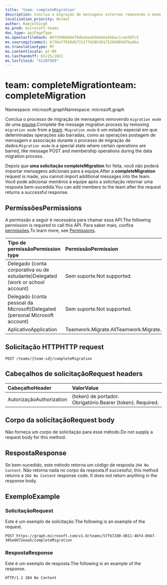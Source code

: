 ```yaml
---
title: 'team: completeMigration'
description: Conclua a migração de mensagens externas removendo o modo de migração de uma equipe.
localization_priority: Normal
author: RamjotSingh
ms.prod: microsoft-teams
doc_type: apiPageType
ms.openlocfilehash: 0d7599bb68479dba9aa03b4e6a56bac1cee50fc5
ms.sourcegitcommit: b736af7020db7311f7d28b301752b5669d7badba
ms.translationtype: MT
ms.contentlocale: pt-BR
ms.lasthandoff: 03/25/2021
ms.locfileid: "51207569"
---
```

# <a name="team-completemigration"></a><span data-ttu-id="e0348-103">team: completeMigration</span><span class="sxs-lookup"><span data-stu-id="e0348-103">team: completeMigration</span></span>

<span data-ttu-id="e0348-104">Namespace: microsoft.graph</span><span class="sxs-lookup"><span data-stu-id="e0348-104">Namespace: microsoft.graph</span></span>

<span data-ttu-id="e0348-105">Conclua o processo de migração de mensagens removendo `migration mode` de uma [equipe](../resources/team.md).</span><span class="sxs-lookup"><span data-stu-id="e0348-105">Complete the message migration process by removing `migration mode` from a [team](../resources/team.md).</span></span> <span data-ttu-id="e0348-106">`Migration mode` é um estado especial em que determinadas operações são barradas, como as operações postagem de mensagem e associação durante o processo de migração de dados.</span><span class="sxs-lookup"><span data-stu-id="e0348-106">`Migration mode` is a special state where certain operations are barred, like message POST and membership operations during the data migration process.</span></span>

<span data-ttu-id="e0348-107">Depois que **uma solicitação completeMigration** for feita, você não poderá importar mensagens adicionais para a equipe.</span><span class="sxs-lookup"><span data-stu-id="e0348-107">After a **completeMigration** request is made, you cannot import additional messages into the team.</span></span> <span data-ttu-id="e0348-108">Você pode adicionar membros à equipe após a solicitação retornar uma resposta bem-sucedida.</span><span class="sxs-lookup"><span data-stu-id="e0348-108">You can add members to the team after the request returns a successful response.</span></span>

## <a name="permissions"></a><span data-ttu-id="e0348-109">Permissões</span><span class="sxs-lookup"><span data-stu-id="e0348-109">Permissions</span></span>

<span data-ttu-id="e0348-110">A permissão a seguir é necessária para chamar essa API.</span><span class="sxs-lookup"><span data-stu-id="e0348-110">The following permission is required to call this API.</span></span> <span data-ttu-id="e0348-111">Para saber mais, confira [permissões](/graph/permissions-reference).</span><span class="sxs-lookup"><span data-stu-id="e0348-111">To learn more, see [Permissions](/graph/permissions-reference).</span></span>

|<span data-ttu-id="e0348-112">Tipo de permissão</span><span class="sxs-lookup"><span data-stu-id="e0348-112">Permission type</span></span>      | <span data-ttu-id="e0348-113">Permissão</span><span class="sxs-lookup"><span data-stu-id="e0348-113">Permission</span></span>  |
|:--------------------|:---------------------------------------------------------|
| <span data-ttu-id="e0348-114">Delegado (conta corporativa ou de estudante)</span><span class="sxs-lookup"><span data-stu-id="e0348-114">Delegated (work or school account)</span></span>  | <span data-ttu-id="e0348-115">Sem suporte.</span><span class="sxs-lookup"><span data-stu-id="e0348-115">Not supported.</span></span>|
| <span data-ttu-id="e0348-116">Delegado (conta pessoal da Microsoft)</span><span class="sxs-lookup"><span data-stu-id="e0348-116">Delegated (personal Microsoft account)</span></span> | <span data-ttu-id="e0348-117">Sem suporte.</span><span class="sxs-lookup"><span data-stu-id="e0348-117">Not supported.</span></span> |
|<span data-ttu-id="e0348-118">Aplicativo</span><span class="sxs-lookup"><span data-stu-id="e0348-118">Application</span></span> | <span data-ttu-id="e0348-119">Teamwork.Migrate.All</span><span class="sxs-lookup"><span data-stu-id="e0348-119">Teamwork.Migrate.All</span></span>|

## <a name="http-request"></a><span data-ttu-id="e0348-120">Solicitação HTTP</span><span class="sxs-lookup"><span data-stu-id="e0348-120">HTTP request</span></span>
<!-- { "blockType": "ignored" } -->
```http
POST /teams/{team-id}/completeMigration
```

## <a name="request-headers"></a><span data-ttu-id="e0348-121">Cabeçalhos de solicitação</span><span class="sxs-lookup"><span data-stu-id="e0348-121">Request headers</span></span>

| <span data-ttu-id="e0348-122">Cabeçalho</span><span class="sxs-lookup"><span data-stu-id="e0348-122">Header</span></span>       | <span data-ttu-id="e0348-123">Valor</span><span class="sxs-lookup"><span data-stu-id="e0348-123">Value</span></span> |
|:---------------|:--------|
| <span data-ttu-id="e0348-124">Autorização</span><span class="sxs-lookup"><span data-stu-id="e0348-124">Authorization</span></span>  | <span data-ttu-id="e0348-p104">{token} de portador. Obrigatório.</span><span class="sxs-lookup"><span data-stu-id="e0348-p104">Bearer {token}. Required.</span></span>  |

## <a name="request-body"></a><span data-ttu-id="e0348-127">Corpo da solicitação</span><span class="sxs-lookup"><span data-stu-id="e0348-127">Request body</span></span>

<span data-ttu-id="e0348-128">Não forneça um corpo de solicitação para esse método.</span><span class="sxs-lookup"><span data-stu-id="e0348-128">Do not supply a request body for this method.</span></span>

## <a name="response"></a><span data-ttu-id="e0348-129">Resposta</span><span class="sxs-lookup"><span data-stu-id="e0348-129">Response</span></span>

<span data-ttu-id="e0348-p105">Se bem-sucedido, este método retorna um código de resposta `204 No Content`. Não retorna nada no corpo da resposta.</span><span class="sxs-lookup"><span data-stu-id="e0348-p105">If successful, this method returns a `204 No Content` response code. It does not return anything in the response body.</span></span>

## <a name="example"></a><span data-ttu-id="e0348-132">Exemplo</span><span class="sxs-lookup"><span data-stu-id="e0348-132">Example</span></span>

### <a name="request"></a><span data-ttu-id="e0348-133">Solicitação</span><span class="sxs-lookup"><span data-stu-id="e0348-133">Request</span></span>

<span data-ttu-id="e0348-134">Este é um exemplo de solicitação.</span><span class="sxs-lookup"><span data-stu-id="e0348-134">The following is an example of the request.</span></span>
<!-- markdownlint-disable MD025 -->
<!-- markdownlint-disable MD022 -->


<!-- {
  "blockType": "request",
  "name": "completeMigration_team"
}-->

```http
POST https://graph.microsoft.com/v1.0/teams/57fb72d0-d811-46f4-8947-305e6072eaa5/completeMigration
```


<!-- markdownlint-disable MD001 -->
<!-- markdownlint-disable MD024 -->
### <a name="response"></a><span data-ttu-id="e0348-135">Resposta</span><span class="sxs-lookup"><span data-stu-id="e0348-135">Response</span></span>

<span data-ttu-id="e0348-136">Este é um exemplo de resposta.</span><span class="sxs-lookup"><span data-stu-id="e0348-136">The following is an example of the response.</span></span>
<!-- {
  "blockType": "response",
  "truncated": true
} -->

```http
HTTP/1.1 204 No Content
```

<!-- uuid: d945a9a4-0e5b-11eb-adc1-0242ac120002
2020-10-14 20:22:11 UTC -->
<!--
{
  "type": "#page.annotation",
  "description": "completeMigration_ team",
  "keywords": "",
  "section": "documentation",
  "tocPath": "",
  "suppressions": [
  ]
}
-->
